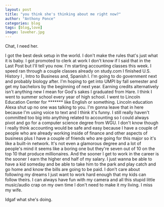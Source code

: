 ```yaml
---
layout: post
title: "you think she's thinking about me right now?"
author: "Anthony Ponce"
categories: blog
tags: [blog,love]
image: loveher.jpg
---
```


Chat, I need her. 

I got the best desk setup in the world. I don't make the rules that's just what it is baby. 
I got promoted to clerk at work I don't know if I said that in the Last Post but I'll tell you now. I'm starting accounting classes this week. I speed ran through a couple classes already on study.com I finished U.S. History I , Intro to Business and, Spanish I. I'm going to do government next and probably biology after. I'm hoping to get into UMPI by fall semester and get my bachelors by the beginning of next year. Earning credits alternatively isn't anything new I mean for God's sakes I graduated from Hare. I think I went to summer school every year of high school. I went to Lincoln Education Center for ******* like English or something. Lincoln education Alexa shut up no one was talking to you. I'm gonna leave that in here because I'm using voice to text and I think it's funny.
I still really haven't committed too big into anything related to accounting so I could always pivot and go for a computer science degree from WGU. I don't know though I really think accounting would be safe and easy because I have a couple of people who are already working inside of finance and other aspects of business plus I have a couple of friends who are going for this major so it's like a built-in network. It's not even a glamorous degree and a lot of people's mind it seems like a boring one but they're seven out of 10 on the top 10 that produce millionaires. And the sooner I get to work in the career is the sooner I earn the higher end half of my salary. I just wanna be able to have a kid someday and be able to take him to the park and play catch and go home and know the bills are going to be paid. I don't care about following my dreams I just want to work hard enough that my kids can follow theirs. I can always have fun with my camera and all this stupid little music/audio crap on my own time I don't need to make it my living. I miss my wife.

Idgaf what she's doing.
